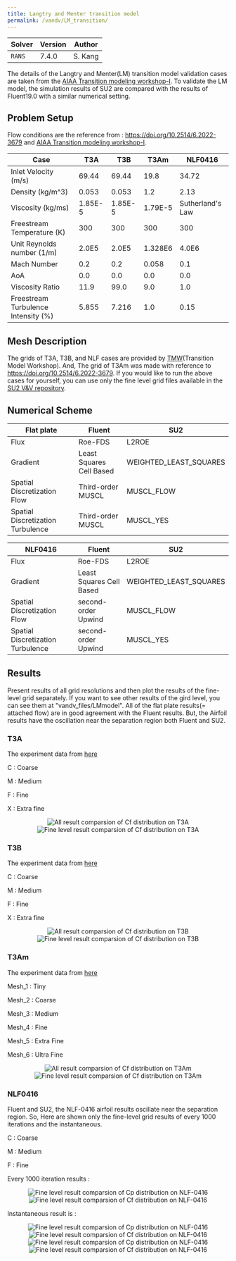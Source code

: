 ```yaml
---
title: Langtry and Menter transition model
permalink: /vandv/LM_transition/
---
```


| Solver | Version | Author |
| --- | --- | --- |
| `RANS` | 7.4.0 | S. Kang |

The details of the Langtry and Menter(LM) transition model validation cases are taken from the [AIAA Transition modeling workshop-I](https://transitionmodeling.larc.nasa.gov).
To validate the LM model, the simulation results of SU2 are compared with the results of Fluent19.0 with a similar numerical setting.

## Problem Setup


Flow conditions are the reference from : https://doi.org/10.2514/6.2022-3679 and [AIAA Transition modeling workshop-I](https://transitionmodeling.larc.nasa.gov).

| Case | T3A | T3B | T3Am | NLF0416|
| --- | --- | --- | --- | --- |
|Inlet Velocity (m/s)| 69.44 | 69.44 | 19.8 | 34.72 |
|Density (kg/m^3) | 0.053 | 0.053 | 1.2 | 2.13 |
|Viscosity (kg/ms) | 1.85E-5 | 1.85E-5 | 1.79E-5 | Sutherland's Law |
|Freestream Temperature (K) | 300 | 300 | 300 | 300 |
|Unit Reynolds number (1/m) | 2.0E5 | 2.0E5 | 1.328E6 | 4.0E6 | 
|Mach Number | 0.2 | 0.2 | 0.058 | 0.1 |
|AoA | 0.0 | 0.0 | 0.0 | 0.0 |
|Viscosity Ratio| 11.9 | 99.0 | 9.0 | 1.0 |
|Freestream Turbulence Intensity (%) | 5.855 | 7.216 | 1.0 | 0.15 |


## Mesh Description

The grids of T3A, T3B, and NLF cases are provided by [TMW](https://transitionmodeling.larc.nasa.gov/workshop_i/)(Transition Model Workshop). And, The grid of T3Am was made with reference to https://doi.org/10.2514/6.2022-3679.
If you would like to run the above cases for yourself, you can use only the fine level grid files available in the [SU2 V&V repository](https://github.com/su2code/VandV/tree/master/rans/flatplate).


## Numerical Scheme 

| Flat plate | Fluent | SU2 |
| --- | --- | --- |
| Flux | Roe-FDS | L2ROE |
| Gradient | Least Squares Cell Based | WEIGHTED_LEAST_SQUARES |
| Spatial Discretization Flow | Third-order MUSCL | MUSCL_FLOW |
| Spatial Discretization Turbulence | Third-order MUSCL | MUSCL_YES |


| NLF0416 | Fluent | SU2 |
| --- | --- | --- |
| Flux | Roe-FDS | L2ROE |
| Gradient | Least Squares Cell Based | WEIGHTED_LEAST_SQUARES |
| Spatial Discretization Flow | second-order Upwind | MUSCL_FLOW |
| Spatial Discretization Turbulence | second-order Upwind | MUSCL_YES |

## Results

Present results of all grid resolutions and then plot the results of the fine-level grid separately. If you want to see other results of the gird level, you can see them at "vandv_files/LMmodel".
All of the flat plate results(= attached flow) are in good agreement with the Fluent results. But, the Airfoil results have the oscillation near the separation region both Fluent and SU2. 



### T3A 
The experiment data from [here](http://cfd.mace.manchester.ac.uk/ercoftac/)

C : Coarse

M : Medium

F : Fine

X : Extra fine



<p align="center">
<img src="/vandv_files/LM_model/T3A/All_Cf.png" alt="All result comparsion of Cf distribution on T3A" />
<img src="/vandv_files/LM_model/T3A/Fine_Cf.png" alt="Fine level result comparsion of Cf distribution on T3A" />

### T3B
The experiment data from [here](http://cfd.mace.manchester.ac.uk/ercoftac/)

C : Coarse

M : Medium

F : Fine

X : Extra fine


<p align="center">
<img src="/vandv_files/LM_model/T3B/All_Cf.png" alt="All result comparsion of Cf distribution on T3B" />
<img src="/vandv_files/LM_model/T3B/Fine_Cf.png" alt="Fine level result comparsion of Cf distribution on T3B" />


### T3Am
The experiment data from [here](http://cfd.mace.manchester.ac.uk/ercoftac/)

Mesh_1 : Tiny

Mesh_2 : Coarse

Mesh_3 : Medium

Mesh_4 : Fine

Mesh_5 : Extra Fine

Mesh_6 : Ultra Fine

<p align="center">
<img src="/vandv_files/LM_model/T3Am/All_Cf.png" alt="All result comparsion of Cf distribution on T3Am" />
<img src="/vandv_files/LM_model/T3Am/Mesh5_Cf.png" alt="Fine level result comparsion of Cf distribution on T3Am" />


### NLF0416
Fluent and SU2, the NLF-0416 airfoil results oscillate near the separation region. So, Here are shown only the fine-level grid results of every 1000 iterations and the instantaneous.

C : Coarse

M : Medium

F : Fine

Every 1000 iteration results : 

<p align="center">
<img src="/vandv_files/LM_model/NLF/Delta_1000_Fine_Cp.png" alt="Fine level result comparsion of Cp distribution on NLF-0416" />
<img src="/vandv_files/LM_model/NLF/Delta_1000_Fine_Cf.png" alt="Fine level result comparsion of Cf distribution on NLF-0416" />


Instantaneous result is :

<p align="center">
<img src="/vandv_files/LM_model/NLF/Inst_All_Cp.png" alt="Fine level result comparsion of Cp distribution on NLF-0416" />
<img src="/vandv_files/LM_model/NLF/Inst_All_Cf.png" alt="Fine level result comparsion of Cf distribution on NLF-0416" />
<img src="/vandv_files/LM_model/NLF/Inst_Fine_Cp.png" alt="Fine level result comparsion of Cp distribution on NLF-0416" />
<img src="/vandv_files/LM_model/NLF/Inst_Fine_Cf.png" alt="Fine level result comparsion of Cf distribution on NLF-0416" />
